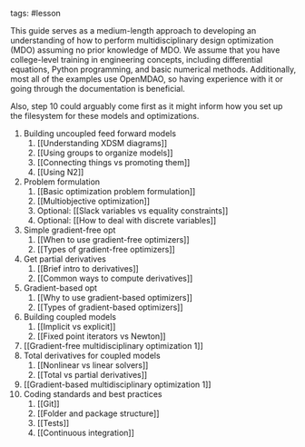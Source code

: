tags: #lesson


This guide serves as a medium-length approach to developing an understanding of how to perform multidisciplinary design optimization (MDO) assuming no prior knowledge of MDO.
We assume that you have college-level training in engineering concepts, including differential equations, Python programming, and basic numerical methods.
Additionally, most all of the examples use OpenMDAO, so having experience with it or going through the documentation is beneficial.

Also, step 10 could arguably come first as it might inform how you set up the filesystem for these models and optimizations.


1) Building uncoupled feed forward models
	1) [[Understanding XDSM diagrams]]
	2) [[Using groups to organize models]]
	3) [[Connecting things vs promoting them]]
	4) [[Using N2]]
2) Problem formulation
	1) [[Basic optimization problem formulation]]
	2) [[Multiobjective optimization]]
	3) Optional: [[Slack variables vs equality constraints]]
	4) Optional: [[How to deal with discrete variables]]
3) Simple gradient-free opt
	1) [[When to use gradient-free optimizers]]
	2) [[Types of gradient-free optimizers]]
4) Get partial derivatives
	1) [[Brief intro to derivatives]]
	2) [[Common ways to compute derivatives]]
5) Gradient-based opt
	1) [[Why to use gradient-based optimizers]]
	2) [[Types of gradient-based optimizers]]
6) Building coupled models
	1) [[Implicit vs explicit]]
	2) [[Fixed point iterators vs Newton]]
7) [[Gradient-free multidisciplinary optimization 1]]
8) Total derivatives for coupled models
	1) [[Nonlinear vs linear solvers]]
	2) [[Total vs partial derivatives]]
9) [[Gradient-based multidisciplinary optimization 1]]
10) Coding standards and best practices
	1) [[Git]]
	2) [[Folder and package structure]]
	3) [[Tests]]
	4) [[Continuous integration]]
